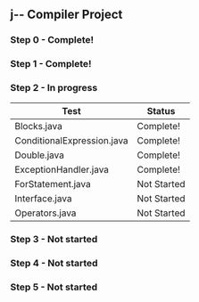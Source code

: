 ## j-- Compiler Project

### Step 0 - Complete!

### Step 1 - Complete!

### Step 2 - In progress

 Test | Status 
------|------
 Blocks.java 				| Complete! 
 ConditionalExpression.java 	| Complete! 
 Double.java 				| Complete! 
 ExceptionHandler.java 	| Complete!
 ForStatement.java 		| Not Started 
 Interface.java 			| Not Started 
 Operators.java 			| Not Started 
 
### Step 3 - Not started

### Step 4 - Not started

### Step 5 - Not started